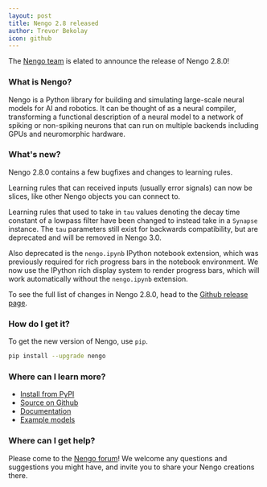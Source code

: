 ```yaml
---
layout: post
title: Nengo 2.8 released
author: Trevor Bekolay
icon: github
---
```


The [Nengo team](https://www.nengo.ai/people.html)
is elated to announce the release of Nengo 2.8.0!

### What is Nengo?

Nengo is a Python library for building and simulating
large-scale neural models for AI and robotics.
It can be thought of as a neural compiler,
transforming a functional description of a neural model
to a network of spiking or non-spiking neurons
that can run on multiple backends
including GPUs and neuromorphic hardware.

### What's new?

Nengo 2.8.0 contains a few bugfixes and changes to learning rules.

Learning rules that can received inputs (usually error signals)
can now be slices, like other Nengo objects you can connect to.

Learning rules that used to take in `tau` values
denoting the decay time constant of a lowpass filter
have been changed to instead take in a `Synapse` instance.
The `tau` parameters still exist for backwards compatibility,
but are deprecated and will be removed in Nengo 3.0.

Also deprecated is the `nengo.ipynb` IPython notebook extension,
which was previously required for rich progress bars
in the notebook environment.
We now use the IPython rich display system
to render progress bars,
which will work automatically without the `nengo.ipynb` extension.

To see the full list of changes in Nengo 2.8.0, head to the
[Github release page](https://github.com/nengo/nengo/releases/tag/v2.8.0).

### How do I get it?

To get the new version of Nengo, use `pip`.

```bash
pip install --upgrade nengo
```

### Where can I learn more?

- [Install from PyPI](https://pypi.python.org/pypi/nengo)
- [Source on Github](https://github.com/nengo/nengo)
- [Documentation](https://www.nengo.ai/nengo/)
- [Example models](https://www.nengo.ai/nengo/examples.html)

### Where can I get help?

Please come to the [Nengo forum](https://forum.nengo.ai/)!
We welcome any questions and suggestions you might have,
and invite you to share your Nengo creations there.
